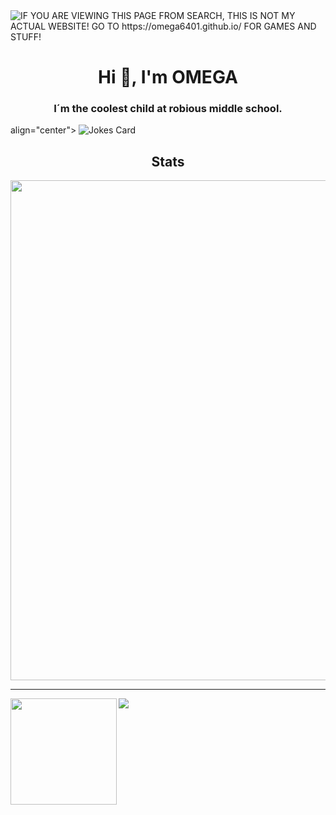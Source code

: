 <img alt="IF YOU ARE VIEWING THIS PAGE FROM SEARCH, THIS IS NOT MY ACTUAL WEBSITE! GO TO https://omega6401.github.io/ FOR GAMES AND STUFF!" src="https://readme-typing-svg.herokuapp.com?vCenter=true&lines=Hello!+I+am+ΩMEGA!;HTML+Coder;Terrible+with+JavaScript;Cool+Gamer">
<h1 align="center">Hi 👋, I'm OMEGA</h1>
<h3 align="center">I´m the coolest child at robious middle school.</h3>

</h1>align="center">
<img src="https://readme-jokes.vercel.app/api" alt="Jokes Card" />
</h1>


<h2 align="Middle">Stats</h2>

<img width=800 src="https://github-profile-trophy.vercel.app/?username=OMEGA6401&column=8&theme=gruvbox&no-frame=true"/>
</a>


---


<div>
  <img height="170" align="left" src="https://github-readme-stats.vercel.app/api?username=OMEGA6401&theme=dark&count_private=true&include_all_commits=true" />
  <img src="https://github-readme-stats.vercel.app/api/top-langs/?username=OMEGA6401&theme=dark&layout=compact" />
</div>
